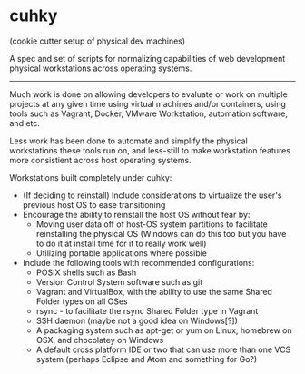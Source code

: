 # cuhky
(cookie cutter setup of physical dev machines)

A spec and set of scripts for normalizing capabilities of web development physical workstations across operating systems.

---------------------------------------

Much work is done on allowing developers to evaluate or work on multiple projects at any given time using virtual machines and/or containers, using tools such as Vagrant, Docker, VMware Workstation, automation software, and etc.

Less work has been done to automate and simplify the physical workstations these tools run on, and less-still to make workstation features more consistient across host operating systems.

Workstations built completely under cuhky:
  * (If deciding to reinstall) Include considerations to virtualize the user's previous host OS to ease transitioning
  * Encourage the ability to reinstall the host OS without fear by:
    * Moving user data off of host-OS system partitions to facilitate reinstalling the physical OS
      (Windows can do this too but you have to do it at install time for it to really work well)
    * Utilizing portable applications where possible
  * Include the following tools with recommended configurations:
    * POSIX shells such as Bash
    * Version Control System software such as git
    * Vagrant and VirtualBox, with the ability to use the same Shared Folder types on all OSes
    * rsync - to facilitate the rsync Shared Folder type in Vagrant
    * SSH daemon (maybe not a good idea on Windows[?])
    * A packaging system such as apt-get or yum on Linux, homebrew on OSX, and chocolatey on Windows
    * A default cross platform IDE or two that can use more than one VCS system (perhaps Eclipse and Atom and something for Go?)




